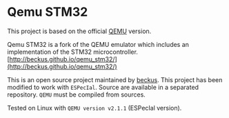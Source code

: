 # Qemu STM32

This project is based on the official [QEMU](http://wiki.qemu.org/Main_Page) version.

Qemu STM32 is a fork of the QEMU emulator which includes an implementation of the STM32 microcontroller.
[http://beckus.github.io/qemu_stm32/](http://beckus.github.io/qemu_stm32/)

This is an open source project maintained by [beckus](https://github.com/beckus).
This project has been modified to work with `ESPecIal`. Source are available in a separated repository.
`QEMU` must be compiled from sources.

Tested on Linux with `QEMU version v2.1.1` (ESPecIal version).